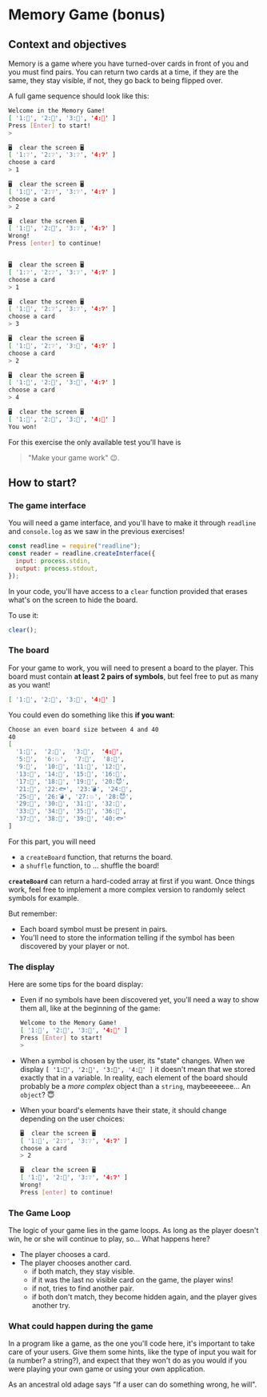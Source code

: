 # Memory Game (bonus)

## Context and objectives

Memory is a game where you have turned-over cards in front of you and you must find pairs.
You can return two cards at a time, if they are the same, they stay visible, if not, they go back to being flipped over.

A full game sequence should look like this:

```sh
Welcome in the Memory Game!
[ '1:🐰', '2:🎃', '3:🐰', '4:🎃' ]
Press [Enter] to start!
>

🖥  clear the screen 🖥
[ '1:❔', '2:❔', '3:❔', '4:❔' ]
choose a card
> 1

🖥  clear the screen 🖥
[ '1:🐰', '2:❔', '3:❔', '4:❔' ]
choose a card
> 2

🖥  clear the screen 🖥
[ '1:🐰', '2:🎃', '3:❔', '4:❔' ]
Wrong!
Press [enter] to continue!


🖥  clear the screen 🖥
[ '1:❔', '2:❔', '3:❔', '4:❔' ]
choose a card
> 1

🖥  clear the screen 🖥
[ '1:🐰', '2:❔', '3:❔', '4:❔' ]
choose a card
> 3

🖥  clear the screen 🖥
[ '1:🐰', '2:❔', '3:🐰', '4:❔' ]
choose a card
> 2

🖥  clear the screen 🖥
[ '1:🐰', '2:🎃', '3:🐰', '4:❔' ]
choose a card
> 4

🖥  clear the screen 🖥
[ '1:🐰', '2:🎃', '3:🐰', '4:🎃' ]
You won!
```

For this exercise the only available test you'll have is

> "Make your game work" 😉.

## How to start?

### The game interface

You will need a game interface, and you'll have to make it through `readline` and `console.log` as we saw in the previous exercises!

```js
const readline = require("readline");
const reader = readline.createInterface({
  input: process.stdin,
  output: process.stdout,
});
```

In your code, you'll have access to a `clear` function provided that erases what's on the screen to hide the board.

To use it:

```js
clear();
```

### The board

For your game to work, you will need to present a board to the player.
This board must contain **at least 2 pairs of symbols**, but feel free to put as many as you want!

```sh
[ '1:🐰', '2:🎃', '3:🐰', '4:🎃' ]
```

You could even do something like this **if you want**:

```sh
Choose an even board size between 4 and 40
40
[
  '1:🍑',  '2:🌳',  '3:👾',  '4:👻',
  '5:🦊',  '6:💥',  '7:🥶',  '8:🍏',
  '9:💋',  '10:🤖', '11:🤖', '12:🎃',
  '13:🥗', '14:🐇', '15:🦊', '16:🥗',
  '17:👻', '18:🚗', '19:👾', '20:😈',
  '21:👢', '22:🐟', '23:💣', '24:🤡',
  '25:🐇', '26:💣', '27:💥', '28:😈',
  '29:🥶', '30:🦷', '31:🌳', '32:🤡',
  '33:🦷', '34:🍑', '35:🍏', '36:💋',
  '37:👢', '38:🚗', '39:🎃', '40:🐟'
]
```

For this part, you will need

- a `createBoard` function, that returns the board.
- a `shuffle` function, to ... shuffle the board!

**`createBoard`** can return a hard-coded array at first if you want. Once things work, feel free to implement a more complex version to randomly select symbols for example.

But remember:

- Each board symbol must be present in pairs.
- You'll need to store the information telling if the symbol has been discovered by your player or not.

### The display

Here are some tips for the board display:

- Even if no symbols have been discovered yet, you'll need a way to show them all, like at the beginning of the game:
  ```sh
  Welcome to the Memory Game!
  [ '1:🐰', '2:🎃', '3:🐰', '4:🎃' ]
  Press [Enter] to start!
  >
  ```
- When a symbol is chosen by the user, its "state" changes. When we display `[ '1:🐰', '2:🎃', '3:🐰', '4:🎃' ]` it doesn't mean that we stored exactly that in a variable. In reality, each element of the board should probably be a _more complex_ object than a `string`, maybeeeeeee... An `object`? 😇
- When your board's elements have their state, it should change depending on the user choices:

  ```sh
  🖥  clear the screen 🖥
  [ '1:🐰', '2:❔', '3:❔', '4:❔' ]
  choose a card
  > 2

  🖥  clear the screen 🖥
  [ '1:🐰', '2:🎃', '3:❔', '4:❔' ]
  Wrong!
  Press [enter] to continue!
  ```

### The Game Loop

The logic of your game lies in the game loops. As long as the player doesn't win, he or she will continue to play, so... What happens here?

- The player chooses a card.
- The player chooses another card.
  - if both match, they stay visible.
  - if it was the last no visible card on the game, the player wins!
  - if not, tries to find another pair.
  - if both don't match, they become hidden again, and the player gives another try.

### What could happen during the game

In a program like a game, as the one you'll code here, it's important to take care of your users.
Give them some hints, like the type of input you wait for (a number? a string?), and expect that they won't do as you would if you were playing your own game or using your own application.

As an ancestral old adage says "If a user can do something wrong, he will".
